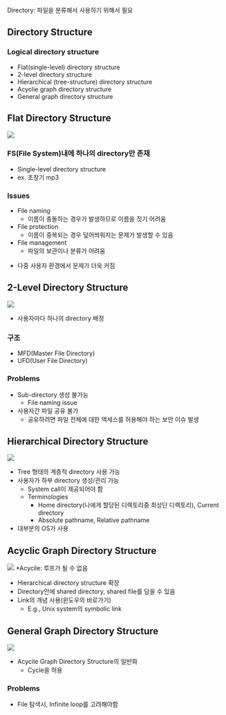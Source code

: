 Directory: 파일을 분류해서 사용하기 위해서 필요

## Directory Structure
### Logical directory structure
- Flat(single-level) directory structure
- 2-level directory structure
- Hierarchical (tree-structure) directory structure
- Acyclie graph directory structure
- General graph directory structure

## Flat Directory Structure
![](https://images.velog.io/images/langssi/post/5b9bc172-5449-4988-9628-5af0674336cd/image.png)
### FS(File System)내에 하나의 directory만 존재
- Single-level directory structure
- ex. 초창기 mp3
### Issues
- File naming
  - 이름이 충돌하는 경우가 발생하므로 이름을 짓기 어려움
- File protection
  - 이름이 중복되는 경우 덮어씌워지는 문제가 발생할 수 있음
- File management
  - 파일의 보관이나 분류가 어려움
* 다중 사용자 환경에서 문제가 더욱 커짐

## 2-Level Directory Structure
![](https://images.velog.io/images/langssi/post/c1b77f44-8c4d-403d-95cb-2cd159dfd6b8/image.png)
- 사용자마다 하나의 directory 배정
### 구조
- MFD(Master File Directory)
- UFD(User File Directory)
### Problems
- Sub-directory 생성 불가능
  - File naming issue
- 사용자간 파일 공유 불가
  - 공유하려면 파일 전체에 대한 액세스를 허용해야 하는 보안 이슈 발생
  
## Hierarchical Directory Structure
![](https://images.velog.io/images/langssi/post/a953d74d-9ab4-4435-a730-3d95176dbeca/image.png)
- Tree 형태의 계층적 directory 사용 가능
- 사용자가 하부 directory 생성/관리 가능
  - System call이 제공되어야 함
  - Terminologies
    - Home directory(나에게 할당된 디렉토리중 최상단 디렉토리), Current directory
    - Absolute pathname, Relative pathname
- 대부분의 OS가 사용

## Acyclic Graph Directory Structure
![](https://images.velog.io/images/langssi/post/3a78fa73-de3d-4f55-ab2b-376f73463819/image.png)
*Acycile: 루프가 될 수 없음
- Hierarchical directory structure 확장
- Directory안에 shared directory, shared file를 담을 수 있음
- Link의 개념 사용(윈도우의 바로가기)
  - E.g., Unix system의 symbolic link
  
## General Graph Directory Structure
![](https://images.velog.io/images/langssi/post/72a5e0eb-2787-42ba-9b9a-351c9acba63d/image.png)
- Acycile Graph Directory Structure의 일반화
  - Cycle을 허용
### Problems
  - File 탐색시, Infinite loop를 고려해야함

